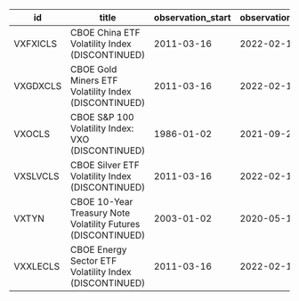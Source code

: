 | id       | title                                                        | observation_start   | observation_end   |
|----------|--------------------------------------------------------------|---------------------|-------------------|
| VXFXICLS | CBOE China ETF Volatility Index (DISCONTINUED)               | 2011-03-16          | 2022-02-11        |
| VXGDXCLS | CBOE Gold Miners ETF Volatility Index (DISCONTINUED)         | 2011-03-16          | 2022-02-11        |
| VXOCLS   | CBOE S&P 100 Volatility Index: VXO (DISCONTINUED)            | 1986-01-02          | 2021-09-23        |
| VXSLVCLS | CBOE Silver ETF Volatility Index (DISCONTINUED)              | 2011-03-16          | 2022-02-11        |
| VXTYN    | CBOE 10-Year Treasury Note Volatility Futures (DISCONTINUED) | 2003-01-02          | 2020-05-15        |
| VXXLECLS | CBOE Energy Sector ETF Volatility Index (DISCONTINUED)       | 2011-03-16          | 2022-02-11        |